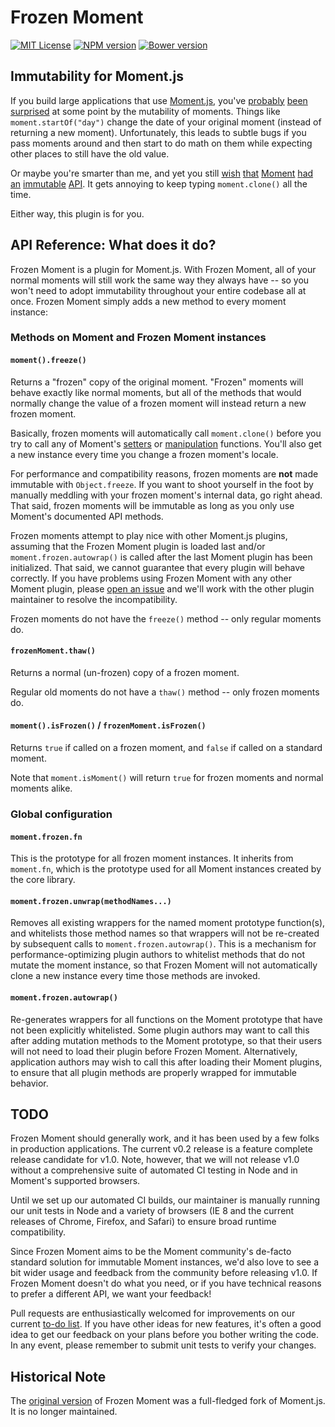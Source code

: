 # Frozen Moment

[![MIT License][license-image]][license-url] [![NPM version][npm-version-image]][npm-url] [![Bower version][bower-version-image]][bower-url]

[npm-version-image]: http://img.shields.io/npm/v/frozen-moment.svg?style=flat-square
[npm-url]: https://npmjs.org/package/frozen-moment

[bower-version-image]: https://img.shields.io/bower/v/frozen-moment.svg?style=flat-square
[bower-url]: http://bower.io/search/?q=frozen-moment

[license-image]: http://img.shields.io/badge/license-MIT-blue.svg?style=flat-square
[license-url]: LICENSE

## Immutability for Moment.js

If you build large applications that use [Moment.js][], you've
[probably](https://github.com/moment/moment/issues/1754)
[been](https://github.com/moment/moment/issues/335)
[surprised](https://github.com/moment/moment/issues/832)
at some point by the mutability of moments.  Things like `moment.startOf("day")`
change the date of your original moment (instead of returning a new moment).
Unfortunately, this leads to subtle bugs if you pass moments around and then
start to do math on them while expecting other places to still have the old
value.

Or maybe you're smarter than me, and yet you still
[wish](https://github.com/moment/moment/issues/1107)
[that](https://github.com/moment/moment/issues/961)
[Moment](https://github.com/moment/moment/pull/132)
[had an](https://github.com/moment/moment/issues/1661)
[immutable](https://github.com/moment/moment/pull/390)
[API](https://github.com/moment/moment/issues/1737#issuecomment-47129996).
It gets annoying to keep typing `moment.clone()` all the time.

Either way, this plugin is for you.

## API Reference:  What does it do?

Frozen Moment is a plugin for Moment.js.  With Frozen Moment, all of your
normal moments will still work the same way they always have -- so you won't
need to adopt immutability throughout your entire codebase all at once.  Frozen
Moment simply adds a new method to every moment instance:

### Methods on Moment and Frozen Moment instances

#### `moment().freeze()`

Returns a "frozen" copy of the original moment.  "Frozen" moments will behave
exactly like normal moments, but all of the methods that would normally change
the value of a frozen moment will instead return a new frozen moment.

Basically, frozen moments will automatically call `moment.clone()` before you
try to call any of Moment's [setters](http://momentjs.com/docs/#/get-set/) or
[manipulation](http://momentjs.com/docs/#/manipulate/) functions.  You'll also
get a new instance every time you change a frozen moment's locale.

For performance and compatibility reasons, frozen moments are **not** made
immutable with `Object.freeze`.  If you want to shoot yourself in the foot by
manually meddling with your frozen moment's internal data, go right ahead.
That said, frozen moments will be immutable as long as you only use Moment's
documented API methods.

Frozen moments attempt to play nice with other Moment.js plugins, assuming that
the Frozen Moment plugin is loaded last and/or `moment.frozen.autowrap()` is
called after the last Moment plugin has been initialized.  That said, we cannot
guarantee that every plugin will behave correctly.  If you have problems using
Frozen Moment with any other Moment plugin, please [open an issue][] and we'll
work with the other plugin maintainer to resolve the incompatibility.

Frozen moments do not have the `freeze()` method -- only regular moments do.

#### `frozenMoment.thaw()`

Returns a normal (un-frozen) copy of a frozen moment.

Regular old moments do not have a `thaw()` method -- only frozen moments do.

#### `moment().isFrozen()` / `frozenMoment.isFrozen()`

Returns `true` if called on a frozen moment, and `false` if called on a
standard moment.

Note that `moment.isMoment()` will return `true` for frozen moments and normal
moments alike.

### Global configuration

#### `moment.frozen.fn`

This is the prototype for all frozen moment instances.  It inherits from
`moment.fn`, which is the prototype used for all Moment instances created by
the core library.

#### `moment.frozen.unwrap(methodNames...)`

Removes all existing wrappers for the named moment prototype function(s), and
whitelists those method names so that wrappers will not be re-created by
subsequent calls to `moment.frozen.autowrap()`.  This is a mechanism for
performance-optimizing plugin authors to whitelist methods that do not mutate
the moment instance, so that Frozen Moment will not automatically clone a new
instance every time those methods are invoked.

#### `moment.frozen.autowrap()`

Re-generates wrappers for all functions on the Moment prototype that have not
been explicitly whitelisted.  Some plugin authors may want to call this after
adding mutation methods to the Moment prototype, so that their users will not
need to load their plugin before Frozen Moment.  Alternatively, application
authors may wish to call this after loading their Moment plugins, to ensure
that all plugin methods are properly wrapped for immutable behavior.

## TODO

Frozen Moment should generally work, and it has been used by a few folks in
production applications.  The current v0.2 release is a feature complete
release candidate for v1.0.  Note, however, that we will not release v1.0
without a comprehensive suite of automated CI testing in Node and in Moment's
supported browsers.

Until we set up our automated CI builds, our maintainer is manually running our
unit tests in Node and a variety of browsers (IE 8 and the current releases of
Chrome, Firefox, and Safari) to ensure broad runtime compatibility.

Since Frozen Moment aims to be the Moment community's de-facto standard
solution for immutable Moment instances, we'd also love to see a bit wider
usage and feedback from the community before releasing v1.0.  If Frozen Moment
doesn't do what you need, or if you have technical reasons to prefer a
different API, we want your feedback!

Pull requests are enthusiastically welcomed for improvements on our
current [to-do list][].
If you have other ideas for new features, it's often a good idea to get our
feedback on your plans before you bother writing the code.  In any event, please remember to submit unit tests to verify your changes.

## Historical Note

The [original version](https://github.com/WhoopInc/frozen-moment-OLD) of Frozen
Moment was a full-fledged fork of Moment.js.  It is no longer maintained.

[Moment.js]: http://momentjs.com/
[open an issue]: https://github.com/WhoopInc/frozen-moment/issues/new
[to-do list]: https://github.com/WhoopInc/frozen-moment/labels/TODO